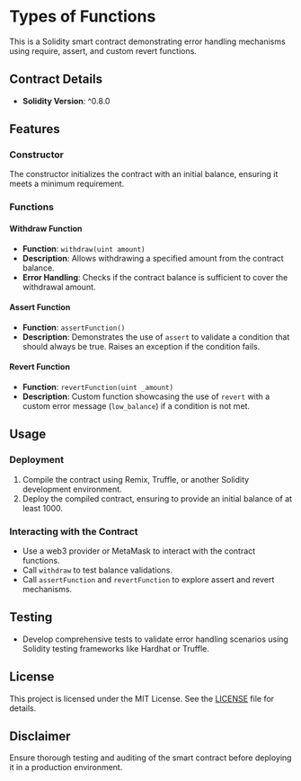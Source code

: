 # Types of Functions

This is a Solidity smart contract demonstrating error handling mechanisms using require, assert, and custom revert functions.

## Contract Details

- **Solidity Version**: ^0.8.0

## Features

### Constructor

The constructor initializes the contract with an initial balance, ensuring it meets a minimum requirement.

### Functions

#### Withdraw Function

- **Function**: `withdraw(uint amount)`
- **Description**: Allows withdrawing a specified amount from the contract balance.
- **Error Handling**: Checks if the contract balance is sufficient to cover the withdrawal amount.

#### Assert Function

- **Function**: `assertFunction()`
- **Description**: Demonstrates the use of `assert` to validate a condition that should always be true. Raises an exception if the condition fails.

#### Revert Function

- **Function**: `revertFunction(uint _amount)`
- **Description**: Custom function showcasing the use of `revert` with a custom error message (`low_balance`) if a condition is not met.

## Usage

### Deployment

1. Compile the contract using Remix, Truffle, or another Solidity development environment.
2. Deploy the compiled contract, ensuring to provide an initial balance of at least 1000.

### Interacting with the Contract

- Use a web3 provider or MetaMask to interact with the contract functions.
- Call `withdraw` to test balance validations.
- Call `assertFunction` and `revertFunction` to explore assert and revert mechanisms.

## Testing

- Develop comprehensive tests to validate error handling scenarios using Solidity testing frameworks like Hardhat or Truffle.

## License

This project is licensed under the MIT License. See the [LICENSE](./LICENSE) file for details.

## Disclaimer

Ensure thorough testing and auditing of the smart contract before deploying it in a production environment.
